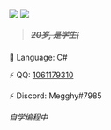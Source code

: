 <img align="center" src="https://github-readme-stats.vercel.app/api?username=Megghy&theme=highcontrast&show_icons=true&count_private=true" />
<img align="center" src="https://github-readme-stats.vercel.app/api/top-langs/?username=Megghy&layout=compact" />

> ##### ~~20岁, 是学生(~~

🤔 Language: C#

⚡ QQ: [1061179310](http://tool.gljlw.com/qq/?qq=1061179310)

⚡ Discord: Megghy#7985


*自学编程中*
<!--
**Megghy/Megghy** is a ✨ _special_ ✨ repository because its `README.md` (this file) appears on your GitHub profile.

Here are some ideas to get you started:

- 🔭 I’m currently working on ...
- 🌱 I’m currently learning ...
- 👯 I’m looking to collaborate on ...
- 🤔 I’m looking for help with ...
- 💬 Ask me about ...
- 📫 How to reach me: ...
- 😄 Pronouns: ...
- ⚡ Fun fact: ...
-->
